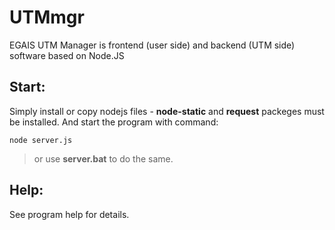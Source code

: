 # UTMmgr

EGAIS UTM Manager is frontend (user side) and backend (UTM side) software based on Node.JS


## Start:

 Simply install or copy nodejs files - **node-static** and **request** packeges must be installed.
 And start the program with command:

```
node server.js

```

> or use **server.bat** to do the same.


## Help: 

 See program help for details.

 